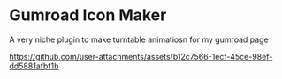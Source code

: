 # Gumroad Icon Maker
A very niche plugin to make turntable animatiosn for my gumroad page



https://github.com/user-attachments/assets/b12c7566-1ecf-45ce-98ef-dd5881afbf1b

